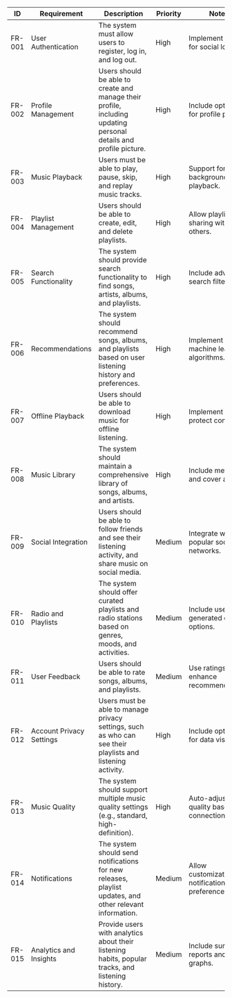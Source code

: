 | ID     | Requirement                | Description                                                                                     | Priority | Notes                                        |
|--------|----------------------------|-------------------------------------------------------------------------------------------------|----------|----------------------------------------------|
| FR-001 | User Authentication        | The system must allow users to register, log in, and log out.                                    | High     | Implement OAuth for social logins.          |
| FR-002 | Profile Management         | Users should be able to create and manage their profile, including updating personal details and profile picture. | High     | Include options for profile privacy.        |
| FR-003 | Music Playback             | Users must be able to play, pause, skip, and replay music tracks.                                | High     | Support for background playback.            |
| FR-004 | Playlist Management        | Users should be able to create, edit, and delete playlists.                                      | High     | Allow playlist sharing with others.         |
| FR-005 | Search Functionality       | The system should provide search functionality to find songs, artists, albums, and playlists.    | High     | Include advanced search filters.            |
| FR-006 | Recommendations            | The system should recommend songs, albums, and playlists based on user listening history and preferences. | High     | Implement machine learning algorithms.      |
| FR-007 | Offline Playback           | Users should be able to download music for offline listening.                                    | High     | Implement DRM to protect content.           |
| FR-008 | Music Library              | The system should maintain a comprehensive library of songs, albums, and artists.                | High     | Include metadata and cover art.             |
| FR-009 | Social Integration         | Users should be able to follow friends and see their listening activity, and share music on social media. | Medium   | Integrate with popular social networks.     |
| FR-010 | Radio and Playlists        | The system should offer curated playlists and radio stations based on genres, moods, and activities. | Medium   | Include user-generated content options.     |
| FR-011 | User Feedback              | Users should be able to rate songs, albums, and playlists.                                        | Medium   | Use ratings to enhance recommendations.    |
| FR-012 | Account Privacy Settings   | Users must be able to manage privacy settings, such as who can see their playlists and listening activity. | High     | Include options for data visibility.        |
| FR-013 | Music Quality              | The system should support multiple music quality settings (e.g., standard, high-definition).      | High     | Auto-adjust quality based on connection.    |
| FR-014 | Notifications              | The system should send notifications for new releases, playlist updates, and other relevant information. | Medium   | Allow customization of notification preferences. |
| FR-015 | Analytics and Insights     | Provide users with analytics about their listening habits, popular tracks, and listening history. | Medium   | Include summary reports and graphs.        |
